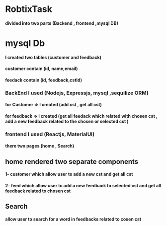 # RobtixTask

#### divided into two parts (Backend , frontend ,mysql DB)

# mysql Db
####  I created two tables (customer and feedback)
#### customer contain (id, name,email)
#### feedack contain (id, feedback,cstId)

### BackEnd I used (Nodejs, Expressjs, mysql ,sequilize ORM)

#### for Customer => I created (add cst , get all cst)
#### for feedback => I created (get all feedack which related with chosen cst , add a new feedback related to the chosen or selected cst )

### frontend I used (Reactjs, MaterialUI)
#### there two pages (home , Search)

## home rendered two separate components 
#### 1- customer which allow user to add a new cst and get all cst 
#### 2- feed which allow user to add a new feedback to selected cst  and get all feedback related to chosen cst 

## Search 
#### allow user to search for a word in feedbacks related to cosen cst 

